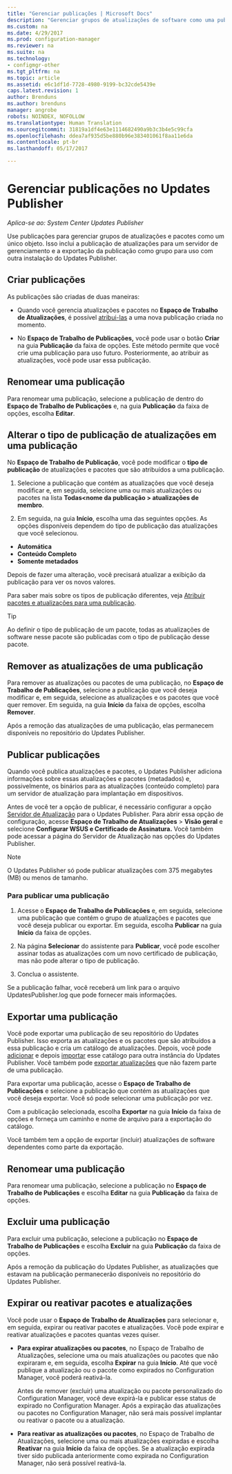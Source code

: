 ```yaml
---
title: "Gerenciar publicações | Microsoft Docs"
description: "Gerenciar grupos de atualizações de software como uma publicação com o System Center Updates Publisher"
ms.custom: na
ms.date: 4/29/2017
ms.prod: configuration-manager
ms.reviewer: na
ms.suite: na
ms.technology:
- configmgr-other
ms.tgt_pltfrm: na
ms.topic: article
ms.assetid: e6c1df1d-7728-4980-9199-bc32cde5439e
caps.latest.revision: 1
author: Brenduns
ms.author: brenduns
manager: angrobe
robots: NOINDEX, NOFOLLOW
ms.translationtype: Human Translation
ms.sourcegitcommit: 31819a1df4e63e1114682490a9b3c3b4e5c99cfa
ms.openlocfilehash: ddea7af935d5be880b96e383401061f8aa11e6da
ms.contentlocale: pt-br
ms.lasthandoff: 05/17/2017

---
```

# <a name="manage-publications-in-updates-publisher"></a>Gerenciar publicações no Updates Publisher

*Aplica-se ao: System Center Updates Publisher*

Use publicações para gerenciar grupos de atualizações e pacotes como um único objeto. Isso inclui a publicação de atualizações para um servidor de gerenciamento e a exportação da publicação como grupo para uso com outra instalação do Updates Publisher.

## <a name="create-publications"></a>Criar publicações
As publicações são criadas de duas maneiras:

-   Quando você gerencia atualizações e pacotes no **Espaço de Trabalho de Atualizações**, é possível [atribui-las](/sccm/sum/tools/manage-updates-with-updates-publisher#assign-updates-and-bundles-to-a-publication) a uma nova publicação criada no momento.

-   No **Espaço de Trabalho de Publicações,** você pode usar o botão **Criar** na guia **Publicação** da faixa de opções. Este método permite que você crie uma publicação para uso futuro. Posteriormente, ao atribuir as atualizações, você pode usar essa publicação.

## <a name="rename-a-publication"></a>Renomear uma publicação
Para renomear uma publicação, selecione a publicação de dentro do **Espaço de Trabalho de Publicações** e, na guia **Publicação** da faixa de opções, escolha **Editar**.

## <a name="change-the-publication-type-of-updates-in-a-publication"></a>Alterar o tipo de publicação de atualizações em uma publicação
No **Espaço de Trabalho de Publicação**, você pode modificar o **tipo de publicação** de atualizações e pacotes que são atribuídos a uma publicação.

1. Selecione a publicação que contém as atualizações que você deseja modificar e, em seguida, selecione uma ou mais atualizações ou pacotes na lista **Todas&lt;nome da publicação > atualizações de membro**.

2. Em seguida, na guia **Início**, escolha uma das seguintes opções. As opções disponíveis dependem do tipo de publicação das atualizações que você selecionou.

  -   **Automática**
  -   **Conteúdo Completo**
  -   **Somente metadados**

Depois de fazer uma alteração, você precisará atualizar a exibição da publicação para ver os novos valores.

Para saber mais sobre os tipos de publicação diferentes, veja [Atribuir pacotes e atualizações para uma publicação](/sccm/sum/tools/manage-updates-with-updates-publisher#assign-updates-and-bundles-to-a-publication).

> [!TIP]    
> Ao definir o tipo de publicação de um pacote, todas as atualizações de software nesse pacote são publicadas com o tipo de publicação desse pacote.

## <a name="remove-updates-from-a-publication"></a>Remover as atualizações de uma publicação
Para remover as atualizações ou pacotes de uma publicação, no **Espaço de Trabalho de Publicações**, selecione a publicação que você deseja modificar e, em seguida, selecione as atualizações e os pacotes que você quer remover. Em seguida, na guia **Início** da faixa de opções, escolha **Remover**.

Após a remoção das atualizações de uma publicação, elas permanecem disponíveis no repositório do Updates Publisher.

## <a name="publish-publications"></a>Publicar publicações
Quando você publica atualizações e pacotes, o Updates Publisher adiciona informações sobre essas atualizações e pacotes (metadados) e, possivelmente, os binários para as atualizações (conteúdo completo) para um servidor de atualização para implantação em dispositivos.

Antes de você ter a opção de publicar, é necessário configurar a opção [Servidor de Atualização](/sccm/sum/tools/updates-publisher-options#update-server) para o Updates Publisher. Para abrir essa opção de configuração, acesse **Espaço de Trabalho de Atualizações** &gt; **Visão geral** e selecione **Configurar WSUS e Certificado de Assinatura.** Você também pode acessar a página do Servidor de Atualização nas opções do Updates Publisher.

> [!NOTE]   
> O Updates Publisher só pode publicar atualizações com 375 megabytes (MB) ou menos de tamanho.

### <a name="to-publish-a-publication"></a>Para publicar uma publicação

1.  Acesse o **Espaço de Trabalho de Publicações** e, em seguida, selecione uma publicação que contém o grupo de atualizações e pacotes que você deseja publicar ou exportar. Em seguida, escolha **Publicar** na guia **Início** da faixa de opções.

2.  Na página **Selecionar** do assistente para **Publicar**, você pode escolher assinar todas as atualizações com um novo certificado de publicação, mas não pode alterar o tipo de publicação.

3.  Conclua o assistente.

  Se a publicação falhar, você receberá um link para o arquivo UpdatesPublisher.log que pode fornecer mais informações.

## <a name="export-a-publication"></a>Exportar uma publicação
Você pode exportar uma publicação de seu repositório do Updates Publisher. Isso exporta as atualizações e os pacotes que são atribuídos a essa publicação e cria um catálogo de atualizações. Depois, você pode [adicionar](/sccm/sum/tools/updates-publisher-catalogs#add-software-update-catalogs) e depois [importar](/sccm/sum/tools/updates-publisher-catalogs#mport-updates) esse catálogo para outra instância do Updates Publisher. Você também pode [exportar atualizações](/sccm/sum/tools/manage-updates-with-updates-publisher#export-updates) que não fazem parte de uma publicação.

Para exportar uma publicação, acesse o **Espaço de Trabalho de Publicações** e selecione a publicação que contém as atualizações que você deseja exportar. Você só pode selecionar uma publicação por vez.

Com a publicação selecionada, escolha **Exportar** na guia **Início** da faixa de opções e forneça um caminho e nome de arquivo para a exportação do catálogo.

Você também tem a opção de exportar (incluir) atualizações de software dependentes como parte da exportação.

## <a name="rename-a-publication"></a>Renomear uma publicação
Para renomear uma publicação, selecione a publicação no **Espaço de Trabalho de Publicações** e escolha **Editar** na guia **Publicação** da faixa de opções.

## <a name="delete-a-publication"></a>Excluir uma publicação
Para excluir uma publicação, selecione a publicação no **Espaço de Trabalho de Publicações** e escolha **Excluir** na guia **Publicação** da faixa de opções.

Após a remoção da publicação do Updates Publisher, as atualizações que estavam na publicação permanecerão disponíveis no repositório do Updates Publisher.

## <a name="expire-or-reactivate-updates-and-bundles"></a>Expirar ou reativar pacotes e atualizações
Você pode usar o **Espaço de Trabalho de Atualizações** para selecionar e, em seguida, expirar ou reativar pacotes e atualizações. Você pode expirar e reativar atualizações e pacotes quantas vezes quiser.

-   **Para expirar atualizações ou pacotes**, no Espaço de Trabalho de Atualizações, selecione uma ou mais atualizações ou pacotes que não expiraram e, em seguida, escolha **Expirar** na guia **Início**. Até que você publique a atualização ou o pacote como expirados no Configuration Manager, você poderá reativá-la.

    Antes de remover (excluir) uma atualização ou pacote personalizado do Configuration Manager, você deve expirá-la e publicar esse status de expirado no Configuration Manager. Após a expiração das atualizações ou pacotes no Configuration Manager, não será mais possível implantar ou reativar o pacote ou a atualização.

-   **Para reativar as atualizações ou pacotes**, no Espaço de Trabalho de Atualizações, selecione uma ou mais atualizações expiradas e escolha **Reativar** na guia **Início** da faixa de opções. Se a atualização expirada tiver sido publicada anteriormente como expirada no Configuration Manager, não será possível reativá-la.

